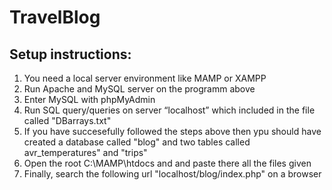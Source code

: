 # TravelBlog
## Setup instructions:
1. You need a local server environment like MAMP or XAMPP
2. Run Apache and MySQL server on the programm above
3. Enter MySQL with phpMyAdmin
4. Run SQL query/queries on server “localhost” which included in the file called "DBarrays.txt"
5. If you have succesefully followed the steps above then ypu should have created a database called "blog" and two tables called avr_temperatures" and "trips"
6. Open the root C:\MAMP\htdocs and and paste there all the files given
7. Finally, search the following url "localhost/blog/index.php" on a browser